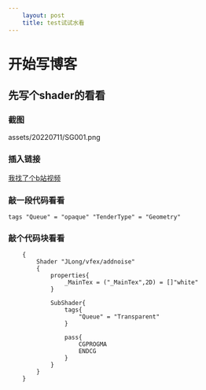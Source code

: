 ```yaml
---
    layout: post
    title: test试试水看
---
```

# 开始写博客
## 先写个shader的看看
### 截图
assets/20220711/SG001.png
### 插入链接
[我找了个b站视频](https://www.bilibili.com/video/BV1A3411w765?share_source=copy_web)
### 敲一段代码看看
` tags "Queue" = "opaque" "TenderType" = "Geometry" `
### 敲个代码块看看
```
    {
        Shader "JLong/vfex/addnoise"
        {
            properties{
                _MainTex = ("_MainTex",2D) = []"white"
            }
            
            SubShader{
                tags{
                    "Queue" = "Transparent"
                }

                pass{
                    CGPROGMA
                    ENDCG
                }
            }
        }
    }
```
